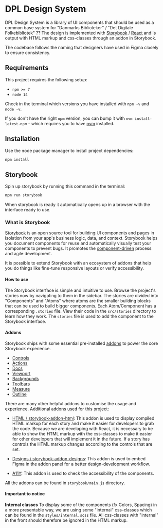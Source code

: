 # DPL Design System

DPL Design System is a library of UI components that should be used as a common base system for "Danmarks Biblioteker" / "Det Digitale Folkebibliotek" ?? The design is implemented with [Storybook](https://storybook.js.org/docs/react/get-started/introduction) / [React](https://reactjs.org/) and is output with HTML markup and css-classes through an addon in Storybook.

The codebase follows the naming that designers have used in Figma closely to ensure consistency.

## Requirements

This project requires the following setup:

- `npm >= 7`
- `node 14`

Check in the terminal which versions you have installed with `npm -v` and `node -v`.

If you don't have the right `npm` version, you can bump it with `nvm install-latest-npm` - which requires you to have [nvm](https://github.com/nvm-sh/nvm) installed.

## Installation

Use the node package manager to install project dependencies:

```bash
npm install
```

## Storybook

Spin up storybook by running this command in the terminal:

```bash
npm run storybook
```

When storybook is ready it automatically opens up in a browser with the interface ready to use.

### What is Storybook

[Storybook](https://storybook.js.org/docs/react/get-started/introduction) is an open source tool for building UI components and pages in isolation from your app's business logic, data, and context.
Storybook helps you document components for reuse and automatically visually test your components to prevent bugs.
It promotes the [component-driven](https://componentdriven.org) process and agile development.

It is possible to extend Storybook with an ecosystem of addons that help you do things like fine-tune responsive layouts or verify accessibility.

#### How to use

The Storybook interface is simple and intuitive to use. Browse the project's stories now by navigating to them in the sidebar.
The stories are divided into "Components" and "Atoms" where atoms are the smaller building blocks that can be used to build bigger components.
Each Atom/Component has a corresponding `.stories` file. View their code in the `src/stories` directory to learn how they work.
The `stories` file is used to add the component to the Storybook interface.

#### Addons

Storybook ships with some essential pre-installed [addons](https://storybook.js.org/addons/tag/essentials/) to power the core Storybook experience.

- [Controls](https://storybook.js.org/addons/@storybook/addon-controls/)
- [Actions](https://storybook.js.org/addons/@storybook/addon-actions/)
- [Docs](https://storybook.js.org/addons/@storybook/addon-docs/)
- [Viewport](https://storybook.js.org/addons/@storybook/addon-viewport/)
- [Backgrounds](https://storybook.js.org/addons/@storybook/addon-backgrounds/)
- [Toolbars](https://storybook.js.org/addons/@storybook/addon-toolbars/)
- [Measure](https://storybook.js.org/addons/@storybook/addon-measure/)
- [Outline](https://storybook.js.org/addons/@storybook/addon-outline/)

There are many other helpful addons to customise the usage and experience.
Additional addons used for this project:

- [HTML / storybook-addon-html](https://storybook.js.org/addons/@whitespace/storybook-addon-html/):
  This addon is used to display compiled HTML markup for each story and make it easier for developers to grab the code.
  Because we are developing with React, it is necessary to be able to show the HTML markup with the css-classes to make it easier for other developers that will implement it in the future.
  If a story has controls the HTML markup changes according to the controls that are set.

- [Designs / storybook-addon-designs](https://storybook.js.org/addons/storybook-addon-designs/):
  This addon is used to embed Figma in the addon panel for a better design-development workflow.

- [A11Y](https://storybook.js.org/addons/@storybook/addon-a11y/):
  This addon is used to check the accessibility of the components.

All the addons can be found in `storybook/main.js` directory.

#### Important to notice

**Internal classes**
To display some of the components (fx Colors, Spacing) in a more presentable way, we are using some "internal" css-classes which can be found in the `styles/internal.scss` file.
All css-classes with "internal" in the front should therefore be ignored in the HTML markup.
